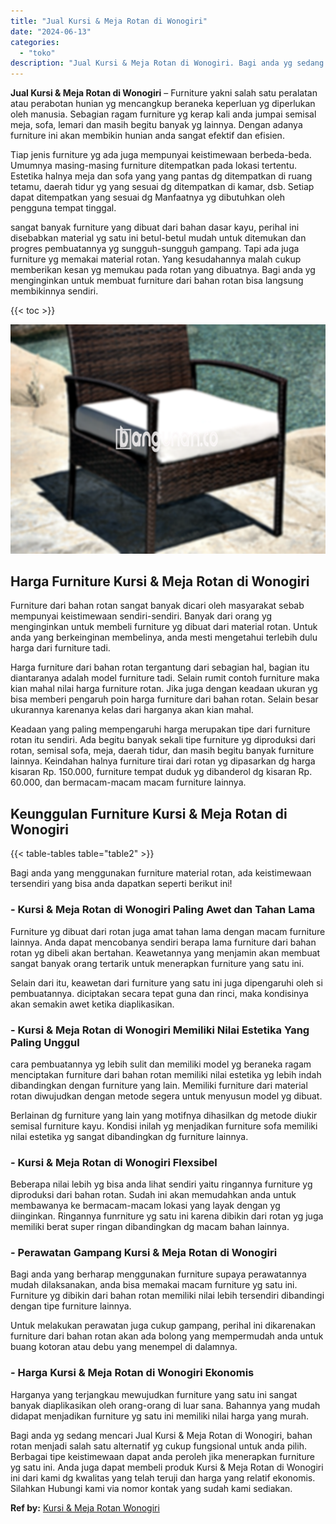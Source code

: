 ```yaml
---
title: "Jual Kursi & Meja Rotan di Wonogiri"
date: "2024-06-13"
categories: 
  - "toko"
description: "Jual Kursi & Meja Rotan di Wonogiri. Bagi anda yg sedang mencari Jual Kursi & Meja Rotan di Wonogiri, bahan rotan menjadi salah satu alternatif yg cukup fung..."
---
```


**Jual Kursi & Meja Rotan di Wonogiri** – Furniture yakni salah satu peralatan atau perabotan hunian yg mencangkup beraneka keperluan yg diperlukan oleh manusia. Sebagian ragam furniture yg kerap kali anda jumpai semisal meja, sofa, lemari dan masih begitu banyak yg lainnya. Dengan adanya furniture ini akan membikin hunian anda sangat efektif dan efisien.

Tiap jenis furniture yg ada juga mempunyai keistimewaan berbeda-beda. Umumnya masing-masing furniture ditempatkan pada lokasi tertentu. Estetika halnya meja dan sofa yang yang pantas dg ditempatkan di ruang tetamu, daerah tidur yg yang sesuai dg ditempatkan di kamar, dsb. Setiap dapat ditempatkan yang sesuai dg Manfaatnya yg dibutuhkan oleh pengguna tempat tinggal.

sangat banyak furniture yang dibuat dari bahan dasar kayu, perihal ini disebabkan material yg satu ini betul-betul mudah untuk ditemukan dan progres pembuatannya yg sungguh-sungguh gampang. Tapi ada juga furniture yg memakai material rotan. Yang kesudahannya malah cukup memberikan kesan yg memukau pada rotan yang dibuatnya. Bagi anda yg menginginkan untuk membuat furniture dari bahan rotan bisa langsung membikinnya sendiri.

{{< toc >}}

![Jual Kursi & Meja Rotan di Wonogiri](/images/kursi-meja-rotan-murah03.png)

## Harga Furniture Kursi & Meja Rotan di Wonogiri

Furniture dari bahan rotan sangat banyak dicari oleh masyarakat sebab mempunyai keistimewaan sendiri-sendiri. Banyak dari orang yg menginginkan untuk membeli furniture yg dibuat dari material rotan. Untuk anda yang berkeinginan membelinya, anda mesti mengetahui terlebih dulu harga dari furniture tadi.

Harga furniture dari bahan rotan tergantung dari sebagian hal, bagian itu diantaranya adalah model furniture tadi. Selain rumit contoh furniture maka kian mahal nilai harga furniture rotan. Jika juga dengan keadaan ukuran yg bisa memberi pengaruh poin harga furniture dari bahan rotan. Selain besar ukurannya karenanya kelas dari harganya akan kian mahal.

Keadaan yang paling mempengaruhi harga merupakan tipe dari furniture rotan itu sendiri. Ada begitu banyak sekali tipe furniture yg diproduksi dari rotan, semisal sofa, meja, daerah tidur, dan masih begitu banyak furniture lainnya. Keindahan halnya furniture tirai dari rotan yg dipasarkan dg harga kisaran Rp. 150.000, furniture tempat duduk yg dibanderol dg kisaran Rp. 60.000, dan bermacam-macam macam furniture lainnya.

## Keunggulan Furniture Kursi & Meja Rotan di Wonogiri

{{< table-tables table="table2" >}}

Bagi anda yang menggunakan furniture material rotan, ada keistimewaan tersendiri yang bisa anda dapatkan seperti berikut ini!

### \- Kursi & Meja Rotan di Wonogiri Paling Awet dan Tahan Lama

Furniture yg dibuat dari rotan juga amat tahan lama dengan macam furniture lainnya. Anda dapat mencobanya sendiri berapa lama furniture dari bahan rotan yg dibeli akan bertahan. Keawetannya yang menjamin akan membuat sangat banyak orang tertarik untuk menerapkan furniture yang satu ini.

Selain dari itu, keawetan dari furniture yang satu ini juga dipengaruhi oleh si pembuatannya. diciptakan secara tepat guna dan rinci, maka kondisinya akan semakin awet ketika diaplikasikan.

### \- Kursi & Meja Rotan di Wonogiri Memiliki Nilai Estetika Yang Paling Unggul

cara pembuatannya yg lebih sulit dan memiliki model yg beraneka ragam menciptakan furniture dari bahan rotan memiliki nilai estetika yg lebih indah dibandingkan dengan furniture yang lain. Memiliki furniture dari material rotan diwujudkan dengan metode segera untuk menyusun model yg dibuat.

Berlainan dg furniture yang lain yang motifnya dihasilkan dg metode diukir semisal furniture kayu. Kondisi inilah yg menjadikan furniture sofa memiliki nilai estetika yg sangat dibandingkan dg furniture lainnya.

### \- Kursi & Meja Rotan di Wonogiri Flexsibel

Beberapa nilai lebih yg bisa anda lihat sendiri yaitu ringannya furniture yg diproduksi dari bahan rotan. Sudah ini akan memudahkan anda untuk membawanya ke bermacam-macam lokasi yang layak dengan yg diinginkan. Ringannya funrniture yg satu ini karena dibikin dari rotan yg juga memiliki berat super ringan dibandingkan dg macam bahan lainnya.

### \- Perawatan Gampang Kursi & Meja Rotan di Wonogiri

Bagi anda yang berharap menggunakan furniture supaya perawatannya mudah dilaksanakan, anda bisa memakai macam furniture yg satu ini. Furniture yg dibikin dari bahan rotan memiliki nilai lebih tersendiri dibandingi dengan tipe furniture lainnya.

Untuk melakukan perawatan juga cukup gampang, perihal ini dikarenakan furniture dari bahan rotan akan ada bolong yang mempermudah anda untuk buang kotoran atau debu yang menempel di dalamnya.

### \- Harga Kursi & Meja Rotan di Wonogiri Ekonomis

Harganya yang terjangkau mewujudkan furniture yang satu ini sangat banyak diaplikasikan oleh orang-orang di luar sana. Bahannya yang mudah didapat menjadikan furniture yg satu ini memiliki nilai harga yang murah.

Bagi anda yg sedang mencari Jual Kursi & Meja Rotan di Wonogiri, bahan rotan menjadi salah satu alternatif yg cukup fungsional untuk anda pilih. Berbagai tipe keistimewaan dapat anda peroleh jika menerapkan furniture yg satu ini. Anda juga dapat membeli produk Kursi & Meja Rotan di Wonogiri ini dari kami dg kwalitas yang telah teruji dan harga yang relatif ekonomis. Silahkan Hubungi kami via nomor kontak yang sudah kami sediakan.

**Ref by:** [Kursi & Meja Rotan Wonogiri](https://id.wikipedia.org/wiki/Kursi)
